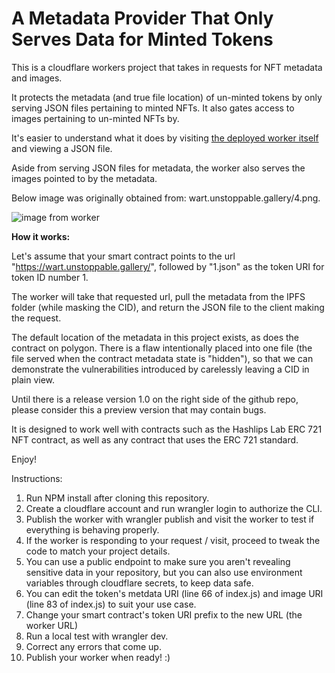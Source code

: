 # A Metadata Provider That Only Serves Data for Minted Tokens

This is a cloudflare workers project that takes in requests for NFT metadata and images. 

It protects the metadata (and true file location) of un-minted tokens by only serving JSON files pertaining to minted NFTs. It also gates access to images pertaining to un-minted NFTs by.

It's easier to understand what it does by visiting [the deployed worker itself](https://wart.unstoppable.gallery/1.json) and viewing a JSON file. 

Aside from serving JSON files for metadata, the worker also serves the images pointed to by the metadata. 

Below image was originally obtained from: wart.unstoppable.gallery/4.png.


![image from worker](https://wart.unstoppable.gallery/4.png)


**How it works:**

Let's assume that your smart contract points to the url "https://wart.unstoppable.gallery/", followed by "1.json" as the token URI for token ID number 1. 

The worker will take that requested url, pull the metadata from the IPFS folder (while masking the CID), and return the JSON file to the client making the request. 

The default location of the metadata in this project exists, as does the contract on polygon. There is a flaw intentionally placed into one file (the file served when the contract metadata state is "hidden"), so that we can demonstrate the vulnerabilities introduced by carelessly leaving a CID in plain view. 

Until there is a release version 1.0 on the right side of the github repo, please consider this a preview version that may contain bugs. 

It is designed to work well with contracts such as the Hashlips Lab ERC 721 NFT contract, as well as any contract that uses the ERC 721 standard. 

Enjoy!

Instructions:
1. Run NPM install after cloning this repository.
2. Create a cloudflare account and run wrangler login to authorize the CLI.
3. Publish the worker with wrangler publish and visit the worker to test if everything is behaving properly.
4. If the worker is responding to your request / visit, proceed to tweak the code to match your project details.
5. You can use a public endpoint to make sure you aren't revealing sensitive data in your repository, but you can also use environment variables through cloudflare secrets, to keep data safe.
6. You can edit the token's metdata URI (line 66 of index.js) and image URI (line 83 of index.js) to suit your use case. 
7. Change your smart contract's token URI prefix to the new URL (the worker URL)
8. Run a local test with wrangler dev.
9. Correct any errors that come up.
10. Publish your worker when ready! :)

